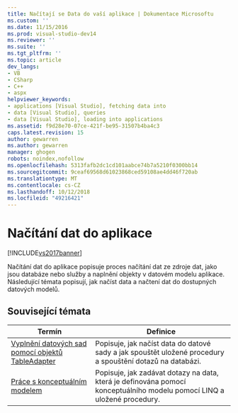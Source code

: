 ```yaml
---
title: Načítají se Data do vaší aplikace | Dokumentace Microsoftu
ms.custom: ''
ms.date: 11/15/2016
ms.prod: visual-studio-dev14
ms.reviewer: ''
ms.suite: ''
ms.tgt_pltfrm: ''
ms.topic: article
dev_langs:
- VB
- CSharp
- C++
- aspx
helpviewer_keywords:
- applications [Visual Studio], fetching data into
- data [Visual Studio], queries
- data [Visual Studio], loading into applications
ms.assetid: f9d28e70-07ce-421f-be95-31507b4ba4c3
caps.latest.revision: 15
author: gewarren
ms.author: gewarren
manager: ghogen
robots: noindex,nofollow
ms.openlocfilehash: 5313fafb2dc1cd101aabce74b7a5210f0300bb14
ms.sourcegitcommit: 9ceaf69568d61023868ced59108ae4dd46f720ab
ms.translationtype: MT
ms.contentlocale: cs-CZ
ms.lasthandoff: 10/12/2018
ms.locfileid: "49216421"
---
```

# <a name="fetching-data-into-your-application"></a>Načítání dat do aplikace
[!INCLUDE[vs2017banner](../includes/vs2017banner.md)]

Načítání dat do aplikace popisuje proces načítání dat ze zdroje dat, jako jsou databáze nebo služby a naplnění objekty v datovém modelu aplikace. Následující témata popisují, jak načíst data a načtení dat do dostupných datových modelů.  
  
## <a name="related-topics"></a>Související témata  
  
|Termín|Definice|  
|----------|----------------|  
|[Vyplnění datových sad pomocí objektů TableAdapter](../data-tools/fill-datasets-by-using-tableadapters.md)|Popisuje, jak načíst data do datové sady a jak spouštět uložené procedury a spouštění dotazů na databázi.|  
|[Práce s konceptuálním modelem](../data-tools/working-with-a-conceptual-model-wcf-data-services.md)|Popisuje, jak zadávat dotazy na data, která je definována pomocí konceptuálního modelu pomocí LINQ a uložené procedury.|